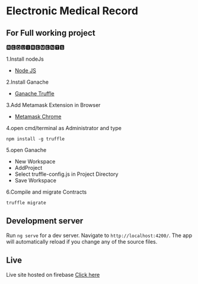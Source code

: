 # Electronic Medical Record

## For Full working project 

🆁🅴🆀🆄🅸🆁🅴🅼🅴🅽🆃🆂

1.Install nodeJs

* [Node JS](https://nodejs.org/en/download/)

2.Install Ganache

* [Ganache Truffle](https://www.trufflesuite.com/ganache)

3.Add Metamask Extension in Browser

* [Metamask Chrome](https://chrome.google.com/webstore/detail/metamask/nkbihfbeogaeaoehlefnkodbefgpgknn?hl=en-US)


4.open cmd/terminal as Administrator and type

	npm install -g truffle
	
5.open Ganache
 
 *  New Workspace
 *  AddProject
 *  Select truffle-config.js in Project Directory
 *  Save Workspace

6.Compile and migrate Contracts
   ```
   truffle migrate
   ```
## Development server

Run `ng serve` for a dev server. Navigate to `http://localhost:4200/`. The app will automatically reload if you change any of the source files.

## Live
Live site hosted on firebase
 [Click here](https://ehr-2-0.web.app/)





